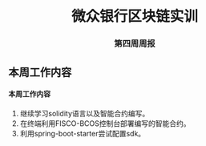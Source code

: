 # <center>微众银行区块链实训</center>
### <center>第四周周报</center>

## 本周工作内容
#### 本周工作内容
1. 继续学习solidity语言以及智能合约编写。
1. 在终端利用FISCO-BCOS控制台部署编写的智能合约。
2. 利用spring-boot-starter尝试配置sdk。